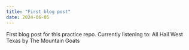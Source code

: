 ```yaml
---
title: "First blog post"
date: 2024-06-05
---
```

First blog post for this practice repo. Currently listening to: All Hail West Texas by The Mountain Goats
